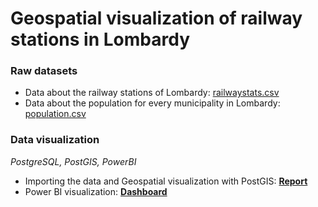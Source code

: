 # Geospatial visualization of railway stations in Lombardy 

### Raw datasets 
- Data about the railway stations of Lombardy: [railwaystats.csv](railwaystats.csv)
- Data about the population for every municipality in Lombardy: [population.csv](population.csv)

### Data visualization
*PostgreSQL, PostGIS, PowerBI*
- Importing the data and Geospatial visualization with PostGIS: [**Report**](railways_pdf.pdf)
- Power BI visualization: [**Dashboard**](Dashboard_railways.pdf)
